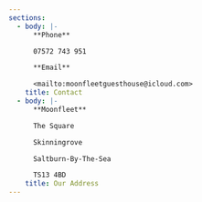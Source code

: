 ```yaml
---
sections:
  - body: |-
      **Phone**

      07572 743 951

      **Email**

      <mailto:moonfleetguesthouse@icloud.com>
    title: Contact
  - body: |-
      **Moonfleet**

      The Square

      Skinningrove

      Saltburn-By-The-Sea

      TS13 4BD
    title: Our Address
---
```

